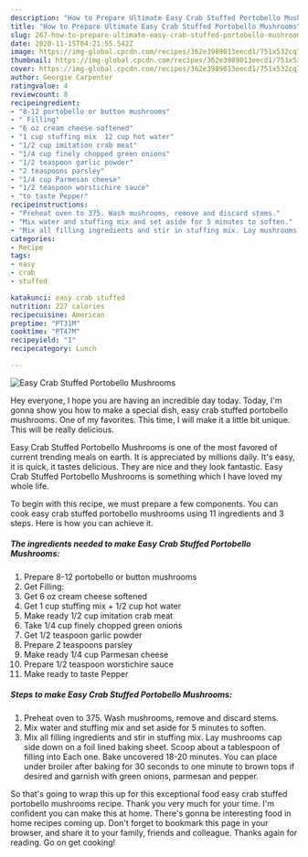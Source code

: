 ```yaml
---
description: "How to Prepare Ultimate Easy Crab Stuffed Portobello Mushrooms"
title: "How to Prepare Ultimate Easy Crab Stuffed Portobello Mushrooms"
slug: 267-how-to-prepare-ultimate-easy-crab-stuffed-portobello-mushrooms
date: 2020-11-15T04:21:55.542Z
image: https://img-global.cpcdn.com/recipes/362e3989013eecd1/751x532cq70/easy-crab-stuffed-portobello-mushrooms-recipe-main-photo.jpg
thumbnail: https://img-global.cpcdn.com/recipes/362e3989013eecd1/751x532cq70/easy-crab-stuffed-portobello-mushrooms-recipe-main-photo.jpg
cover: https://img-global.cpcdn.com/recipes/362e3989013eecd1/751x532cq70/easy-crab-stuffed-portobello-mushrooms-recipe-main-photo.jpg
author: Georgie Carpenter
ratingvalue: 4
reviewcount: 8
recipeingredient:
- "8-12 portobello or button mushrooms"
- " Filling"
- "6 oz cream cheese softened"
- "1 cup stuffing mix  12 cup hot water"
- "1/2 cup imitation crab meat"
- "1/4 cup finely chopped green onions"
- "1/2 teaspoon garlic powder"
- "2 teaspoons parsley"
- "1/4 cup Parmesan cheese"
- "1/2 teaspoon worstichire sauce"
- "to taste Pepper"
recipeinstructions:
- "Preheat oven to 375. Wash mushrooms, remove and discard stems."
- "Mix water and stuffing mix and set aside for 5 minutes to soften."
- "Mix all filling ingredients and stir in stuffing mix. Lay mushrooms cap side down on a foil lined baking sheet. Scoop about a tablespoon of filling into Each one. Bake uncovered 18-20 minutes. You can place under broiler after baking for 30 seconds to one minute to brown tops if desired and garnish with green onions, parmesan and pepper."
categories:
- Recipe
tags:
- easy
- crab
- stuffed

katakunci: easy crab stuffed 
nutrition: 227 calories
recipecuisine: American
preptime: "PT31M"
cooktime: "PT47M"
recipeyield: "1"
recipecategory: Lunch

---
```



![Easy Crab Stuffed Portobello Mushrooms](https://img-global.cpcdn.com/recipes/362e3989013eecd1/751x532cq70/easy-crab-stuffed-portobello-mushrooms-recipe-main-photo.jpg)

Hey everyone, I hope you are having an incredible day today. Today, I'm gonna show you how to make a special dish, easy crab stuffed portobello mushrooms. One of my favorites. This time, I will make it a little bit unique. This will be really delicious.



Easy Crab Stuffed Portobello Mushrooms is one of the most favored of current trending meals on earth. It is appreciated by millions daily. It's easy, it is quick, it tastes delicious. They are nice and they look fantastic. Easy Crab Stuffed Portobello Mushrooms is something which I have loved my whole life.


To begin with this recipe, we must prepare a few components. You can cook easy crab stuffed portobello mushrooms using 11 ingredients and 3 steps. Here is how you can achieve it.

<!--inarticleads1-->

##### The ingredients needed to make Easy Crab Stuffed Portobello Mushrooms:

1. Prepare 8-12 portobello or button mushrooms
1. Get  Filling:
1. Get 6 oz cream cheese softened
1. Get 1 cup stuffing mix + 1/2 cup hot water
1. Make ready 1/2 cup imitation crab meat
1. Take 1/4 cup finely chopped green onions
1. Get 1/2 teaspoon garlic powder
1. Prepare 2 teaspoons parsley
1. Make ready 1/4 cup Parmesan cheese
1. Prepare 1/2 teaspoon worstichire sauce
1. Make ready to taste Pepper




<!--inarticleads2-->

##### Steps to make Easy Crab Stuffed Portobello Mushrooms:

1. Preheat oven to 375. Wash mushrooms, remove and discard stems.
1. Mix water and stuffing mix and set aside for 5 minutes to soften.
1. Mix all filling ingredients and stir in stuffing mix. Lay mushrooms cap side down on a foil lined baking sheet. Scoop about a tablespoon of filling into Each one. Bake uncovered 18-20 minutes. You can place under broiler after baking for 30 seconds to one minute to brown tops if desired and garnish with green onions, parmesan and pepper.




So that's going to wrap this up for this exceptional food easy crab stuffed portobello mushrooms recipe. Thank you very much for your time. I'm confident you can make this at home. There's gonna be interesting food in home recipes coming up. Don't forget to bookmark this page in your browser, and share it to your family, friends and colleague. Thanks again for reading. Go on get cooking!
